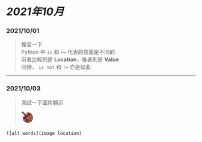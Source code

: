 # ___2021年10月___ #
### 2021/10/01 ###
> 複習一下  
> Python 中 `is` 和 `==` 代表的意義是不同的  
> 前者比較的是 __Location__，後者則是 __Value__  
> 同理， `is not` 和 `!=` 亦是如此
- - -
### 2021/10/03 ###
> 測試一下圖片顯示
>   
> ![Paint](img/Paint.png)
>   
`![alt words](image location)`
